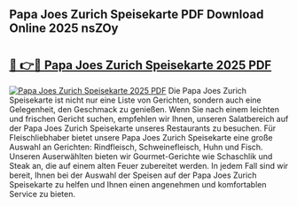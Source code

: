 ## Papa Joes Zurich Speisekarte PDF Download Online 2025 nsZOy

# <h2><a href="http://gcbqsy.nevu.top/?p=Papa+Joes+Zurich+Speisekarte">🔗 👉🔴 Papa Joes Zurich Speisekarte 2025 PDF</a></h2>

[![Papa Joes Zurich Speisekarte 2025 PDF](https://i.imgur.com/dBaPXMq.png)](http://gcbqsy.nevu.top/?p=Papa+Joes+Zurich+Speisekarte)
Die Papa Joes Zurich Speisekarte ist nicht nur eine Liste von Gerichten, sondern auch eine Gelegenheit, den Geschmack zu genießen. Wenn Sie nach einem leichten und frischen Gericht suchen, empfehlen wir Ihnen, unseren Salatbereich auf der Papa Joes Zurich Speisekarte unseres Restaurants zu besuchen. Für Fleischliebhaber bietet unsere Papa Joes Zurich Speisekarte eine große Auswahl an Gerichten: Rindfleisch, Schweinefleisch, Huhn und Fisch. Unseren Auserwählten bieten wir Gourmet-Gerichte wie Schaschlik und Steak an, die auf einem alten Feuer zubereitet werden. In jedem Fall sind wir bereit, Ihnen bei der Auswahl der Speisen auf der Papa Joes Zurich Speisekarte zu helfen und Ihnen einen angenehmen und komfortablen Service zu bieten.
